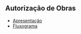 Autorização de Obras
-----

- [Apresentação](./apresentacao/index.pdf)
- [Fluxograma](./fluxograma)

